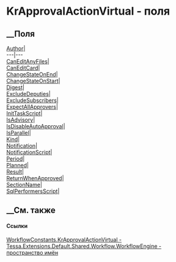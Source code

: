 # KrApprovalActionVirtual - поля
##  __Поля
[Author](F_Tessa_Extensions_Default_Shared_Workflow_WorkflowEngine_WorkflowConstants_KrApprovalActionVirtual_Author.htm)|  
---|---  
[CanEditAnyFiles](F_Tessa_Extensions_Default_Shared_Workflow_WorkflowEngine_WorkflowConstants_KrApprovalActionVirtual_CanEditAnyFiles.htm)|  
[CanEditCard](F_Tessa_Extensions_Default_Shared_Workflow_WorkflowEngine_WorkflowConstants_KrApprovalActionVirtual_CanEditCard.htm)|  
[ChangeStateOnEnd](F_Tessa_Extensions_Default_Shared_Workflow_WorkflowEngine_WorkflowConstants_KrApprovalActionVirtual_ChangeStateOnEnd.htm)|  
[ChangeStateOnStart](F_Tessa_Extensions_Default_Shared_Workflow_WorkflowEngine_WorkflowConstants_KrApprovalActionVirtual_ChangeStateOnStart.htm)|  
[Digest](F_Tessa_Extensions_Default_Shared_Workflow_WorkflowEngine_WorkflowConstants_KrApprovalActionVirtual_Digest.htm)|  
[ExcludeDeputies](F_Tessa_Extensions_Default_Shared_Workflow_WorkflowEngine_WorkflowConstants_KrApprovalActionVirtual_ExcludeDeputies.htm)|  
[ExcludeSubscribers](F_Tessa_Extensions_Default_Shared_Workflow_WorkflowEngine_WorkflowConstants_KrApprovalActionVirtual_ExcludeSubscribers.htm)|  
[ExpectAllApprovers](F_Tessa_Extensions_Default_Shared_Workflow_WorkflowEngine_WorkflowConstants_KrApprovalActionVirtual_ExpectAllApprovers.htm)|  
[InitTaskScript](F_Tessa_Extensions_Default_Shared_Workflow_WorkflowEngine_WorkflowConstants_KrApprovalActionVirtual_InitTaskScript.htm)|  
[IsAdvisory](F_Tessa_Extensions_Default_Shared_Workflow_WorkflowEngine_WorkflowConstants_KrApprovalActionVirtual_IsAdvisory.htm)|  
[IsDisableAutoApproval](F_Tessa_Extensions_Default_Shared_Workflow_WorkflowEngine_WorkflowConstants_KrApprovalActionVirtual_IsDisableAutoApproval.htm)|  
[IsParallel](F_Tessa_Extensions_Default_Shared_Workflow_WorkflowEngine_WorkflowConstants_KrApprovalActionVirtual_IsParallel.htm)|  
[Kind](F_Tessa_Extensions_Default_Shared_Workflow_WorkflowEngine_WorkflowConstants_KrApprovalActionVirtual_Kind.htm)|  
[Notification](F_Tessa_Extensions_Default_Shared_Workflow_WorkflowEngine_WorkflowConstants_KrApprovalActionVirtual_Notification.htm)|  
[NotificationScript](F_Tessa_Extensions_Default_Shared_Workflow_WorkflowEngine_WorkflowConstants_KrApprovalActionVirtual_NotificationScript.htm)|  
[Period](F_Tessa_Extensions_Default_Shared_Workflow_WorkflowEngine_WorkflowConstants_KrApprovalActionVirtual_Period.htm)|  
[Planned](F_Tessa_Extensions_Default_Shared_Workflow_WorkflowEngine_WorkflowConstants_KrApprovalActionVirtual_Planned.htm)|  
[Result](F_Tessa_Extensions_Default_Shared_Workflow_WorkflowEngine_WorkflowConstants_KrApprovalActionVirtual_Result.htm)|  
[ReturnWhenApproved](F_Tessa_Extensions_Default_Shared_Workflow_WorkflowEngine_WorkflowConstants_KrApprovalActionVirtual_ReturnWhenApproved.htm)|  
[SectionName](F_Tessa_Extensions_Default_Shared_Workflow_WorkflowEngine_WorkflowConstants_KrApprovalActionVirtual_SectionName.htm)|  
[SqlPerformersScript](F_Tessa_Extensions_Default_Shared_Workflow_WorkflowEngine_WorkflowConstants_KrApprovalActionVirtual_SqlPerformersScript.htm)|  
## __См. также
#### Ссылки
[WorkflowConstants.KrApprovalActionVirtual -
](T_Tessa_Extensions_Default_Shared_Workflow_WorkflowEngine_WorkflowConstants_KrApprovalActionVirtual.htm)
[Tessa.Extensions.Default.Shared.Workflow.WorkflowEngine - пространство
имён](N_Tessa_Extensions_Default_Shared_Workflow_WorkflowEngine.htm)
